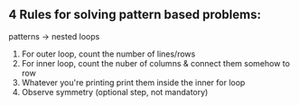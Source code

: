 ## 4 Rules for solving pattern based problems:

patterns -> nested loops

1. For outer loop, count the number of lines/rows
2. For inner loop, count the nuber of columns & connect them somehow to row
3. Whatever you're printing print them inside the inner for loop
4. Observe symmetry (optional step, not mandatory)

